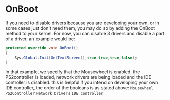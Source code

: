 # OnBoot
If you need to disable drivers because you are developing your own, or in some cases just don't need them, you may do so by adding the OnBoot method to your kernel. For now, you can disable 3 drivers and disable a part of a driver, an example would be:

```csharp
protected override void OnBoot() 
{
    Sys.Global.Init(GetTextScreen(),true,true,true,false);
}
```

In that example, we specify that the Mousewheel is enabled, the PS2controller is loaded, network drivers are being loaded and the IDE controller is disabled.
this is helpful if you intend on developing your own IDE controller, the order of the booleans is as stated above:
`Mousewheel`
`PS2Controller`
`Network Drivers`
`IDE Controller`
